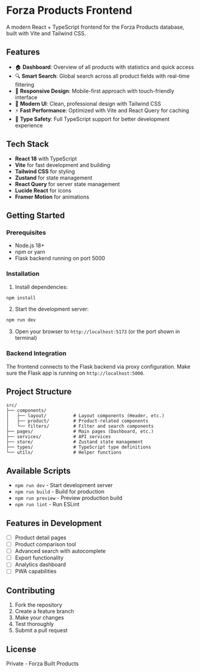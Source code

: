 # Forza Products Frontend

A modern React + TypeScript frontend for the Forza Products database, built with Vite and Tailwind CSS.

## Features

- 🏠 **Dashboard**: Overview of all products with statistics and quick access
- 🔍 **Smart Search**: Global search across all product fields with real-time filtering
- 📱 **Responsive Design**: Mobile-first approach with touch-friendly interface
- 🎨 **Modern UI**: Clean, professional design with Tailwind CSS
- ⚡ **Fast Performance**: Optimized with Vite and React Query for caching
- 🔧 **Type Safety**: Full TypeScript support for better development experience

## Tech Stack

- **React 18** with TypeScript
- **Vite** for fast development and building
- **Tailwind CSS** for styling
- **Zustand** for state management
- **React Query** for server state management
- **Lucide React** for icons
- **Framer Motion** for animations

## Getting Started

### Prerequisites

- Node.js 18+ 
- npm or yarn
- Flask backend running on port 5000

### Installation

1. Install dependencies:
```bash
npm install
```

2. Start the development server:
```bash
npm run dev
```

3. Open your browser to `http://localhost:5173` (or the port shown in terminal)

### Backend Integration

The frontend connects to the Flask backend via proxy configuration. Make sure the Flask app is running on `http://localhost:5000`.

## Project Structure

```
src/
├── components/
│   ├── layout/          # Layout components (Header, etc.)
│   ├── product/         # Product-related components
│   └── filters/         # Filter and search components
├── pages/               # Main pages (Dashboard, etc.)
├── services/            # API services
├── store/               # Zustand state management
├── types/               # TypeScript type definitions
└── utils/               # Helper functions
```

## Available Scripts

- `npm run dev` - Start development server
- `npm run build` - Build for production
- `npm run preview` - Preview production build
- `npm run lint` - Run ESLint

## Features in Development

- [ ] Product detail pages
- [ ] Product comparison tool
- [ ] Advanced search with autocomplete
- [ ] Export functionality
- [ ] Analytics dashboard
- [ ] PWA capabilities

## Contributing

1. Fork the repository
2. Create a feature branch
3. Make your changes
4. Test thoroughly
5. Submit a pull request

## License

Private - Forza Built Products